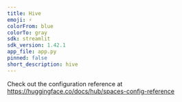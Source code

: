 ```yaml
---
title: Hive
emoji: ⚡
colorFrom: blue
colorTo: gray
sdk: streamlit
sdk_version: 1.42.1
app_file: app.py
pinned: false
short_description: hive
---
```


Check out the configuration reference at https://huggingface.co/docs/hub/spaces-config-reference